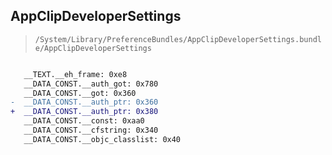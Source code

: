 ## AppClipDeveloperSettings

> `/System/Library/PreferenceBundles/AppClipDeveloperSettings.bundle/AppClipDeveloperSettings`

```diff

   __TEXT.__eh_frame: 0xe8
   __DATA_CONST.__auth_got: 0x780
   __DATA_CONST.__got: 0x360
-  __DATA_CONST.__auth_ptr: 0x360
+  __DATA_CONST.__auth_ptr: 0x380
   __DATA_CONST.__const: 0xaa0
   __DATA_CONST.__cfstring: 0x340
   __DATA_CONST.__objc_classlist: 0x40

```
